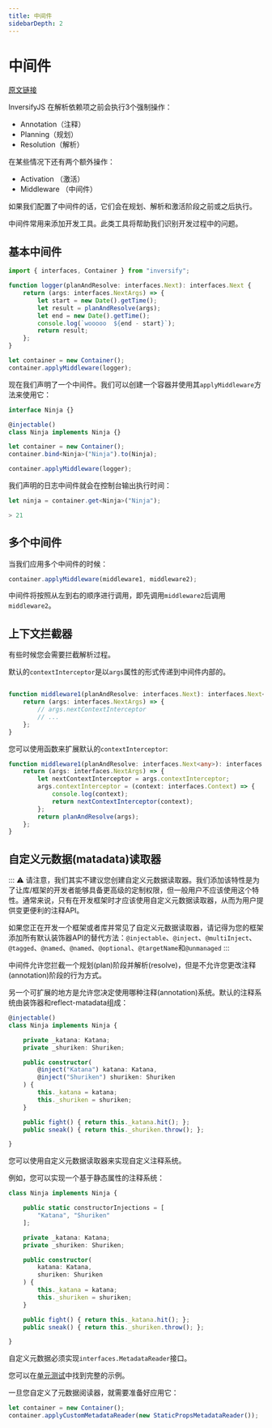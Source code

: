 ```yaml
---
title: 中间件
sidebarDepth: 2
---
```


# 中间件

[原文链接](https://github.com/inversify/InversifyJS/blob/master/wiki/middleware.md)

InversifyJS 在解析依赖项之前会执行3个强制操作：

- Annotation（注释）
- Planning（规划）
- Resolution（解析）

在某些情况下还有两个额外操作：

- Activation （激活） 
- Middleware （中间件）

如果我们配置了中间件的话，它们会在规划、解析和激活阶段之前或之后执行。

中间件常用来添加开发工具。此类工具将帮助我们识别开发过程中的问题。

## 基本中间件

```ts
import { interfaces, Container } from "inversify";

function logger(planAndResolve: interfaces.Next): interfaces.Next {
    return (args: interfaces.NextArgs) => {
        let start = new Date().getTime();
        let result = planAndResolve(args);
        let end = new Date().getTime();
        console.log(`wooooo  ${end - start}`);
        return result;
    };
}

let container = new Container();
container.applyMiddleware(logger);
```

现在我们声明了一个中间件。我们可以创建一个容器并使用其`applyMiddleware`方法来使用它：

```ts
interface Ninja {}

@injectable()
class Ninja implements Ninja {}

let container = new Container();
container.bind<Ninja>("Ninja").to(Ninja);

container.applyMiddleware(logger);
```

我们声明的日志中间件就会在控制台输出执行时间：

```ts
let ninja = container.get<Ninja>("Ninja");

> 21
```

## 多个中间件

当我们应用多个中间件的时候：

```ts
container.applyMiddleware(middleware1, middleware2);
```

中间件将按照从左到右的顺序进行调用，即先调用`middleware2`后调用`middleware2`。

## 上下文拦截器

有些时候您会需要拦截解析过程。

默认的`contextInterceptor`是以`args`属性的形式传递到中间件内部的。

```ts

function middleware1(planAndResolve: interfaces.Next): interfaces.Next<any> {
    return (args: interfaces.NextArgs) => {
        // args.nextContextInterceptor
        // ...
    };
}
```

您可以使用函数来扩展默认的`contextInterceptor`:

```ts
function middleware1(planAndResolve: interfaces.Next<any>): interfaces.Next<any> {
    return (args: interfaces.NextArgs) => {
        let nextContextInterceptor = args.contextInterceptor;
        args.contextInterceptor = (context: interfaces.Context) => {
            console.log(context);
            return nextContextInterceptor(context);
        };
        return planAndResolve(args);
    };
}
```

## 自定义元数据(matadata)读取器

::: ⚠️
请注意，我们其实不建议您创建自定义元数据读取器。我们添加该特性是为了让库/框架的开发者能够具备更高级的定制权限，但一般用户不应该使用这个特性。通常来说，只有在开发框架时才应该使用自定义元数据读取器，从而为用户提供变更便利的注释API。

如果您正在开发一个框架或者库并常见了自定义元数据读取器，请记得为您的框架添加所有默认装饰器API的替代方法：`@injectable`、`@inject`、`@multiInject`、`@tagged`、`@named`、`@named`、`@optional`、`@targetName`和`@unmanaged`
:::

中间件允许您拦截一个规划(plan)阶段并解析(resolve)，但是不允许您更改注释(annotation)阶段的行为方式。

另一个可扩展的地方是允许您决定使用哪种注释(annotation)系统。默认的注释系统由装饰器和reflect-matadata组成：

```ts
@injectable()
class Ninja implements Ninja {

    private _katana: Katana;
    private _shuriken: Shuriken;

    public constructor(
        @inject("Katana") katana: Katana,
        @inject("Shuriken") shuriken: Shuriken
    ) {
        this._katana = katana;
        this._shuriken = shuriken;
    }

    public fight() { return this._katana.hit(); };
    public sneak() { return this._shuriken.throw(); };

}
```

您可以使用自定义元数据读取器来实现自定义注释系统。

例如，您可以实现一个基于静态属性的注释系统：

```ts
class Ninja implements Ninja {

    public static constructorInjections = [
        "Katana", "Shuriken"
    ];

    private _katana: Katana;
    private _shuriken: Shuriken;

    public constructor(
        katana: Katana,
        shuriken: Shuriken
    ) {
        this._katana = katana;
        this._shuriken = shuriken;
    }

    public fight() { return this._katana.hit(); };
    public sneak() { return this._shuriken.throw(); };

}
```

自定义元数据必须实现`interfaces.MetadataReader`接口。

您可以在[单元测试](https://github.com/inversify/InversifyJS/blob/master/test/features/metadata_reader.test.ts)中找到完整的示例。

一旦您自定义了元数据阅读器，就需要准备好应用它：

```ts
let container = new Container();
container.applyCustomMetadataReader(new StaticPropsMetadataReader());
```


